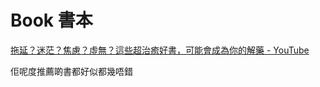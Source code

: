 # Book 書本

[拖延？迷茫？焦慮？虛無？這些超治癒好書，可能會成為你的解藥 - YouTube](https://www.youtube.com/watch?v=meb196vgYMc)

佢呢度推薦啲書都好似都幾唔錯

